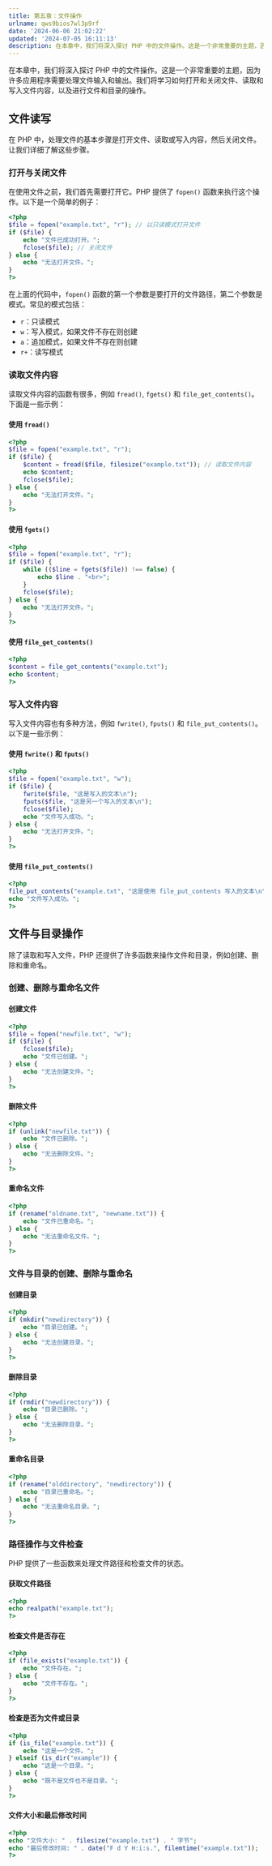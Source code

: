 ```yaml
---
title: 第五章：文件操作
urlname: qws9bios7wl3p9rf
date: '2024-06-06 21:02:22'
updated: '2024-07-05 16:11:13'
description: 在本章中，我们将深入探讨 PHP 中的文件操作。这是一个非常重要的主题，因为许多应用程序需要处理文件输入和输出。我们将学习如何打开和关闭文件、读取和写入文件内容，以及进行文件和目录的操作。文件读写在 PHP 中，处理文件的基本步骤是打开文件、读取或写入内容，然后关闭文件。让我们详细了解这些步骤...
---
```

在本章中，我们将深入探讨 PHP 中的文件操作。这是一个非常重要的主题，因为许多应用程序需要处理文件输入和输出。我们将学习如何打开和关闭文件、读取和写入文件内容，以及进行文件和目录的操作。

## 文件读写

在 PHP 中，处理文件的基本步骤是打开文件、读取或写入内容，然后关闭文件。让我们详细了解这些步骤。

### 打开与关闭文件

在使用文件之前，我们首先需要打开它。PHP 提供了 `fopen()` 函数来执行这个操作。以下是一个简单的例子：

```php
<?php
$file = fopen("example.txt", "r"); // 以只读模式打开文件
if ($file) {
    echo "文件已成功打开。";
    fclose($file); // 关闭文件
} else {
    echo "无法打开文件。";
}
?>
```

在上面的代码中，`fopen()` 函数的第一个参数是要打开的文件路径，第二个参数是模式。常见的模式包括：

- `r`：只读模式
- `w`：写入模式，如果文件不存在则创建
- `a`：追加模式，如果文件不存在则创建
- `r+`：读写模式

### 读取文件内容

读取文件内容的函数有很多，例如 `fread()`, `fgets()` 和 `file_get_contents()`。下面是一些示例：

#### 使用 `fread()`

```php
<?php
$file = fopen("example.txt", "r");
if ($file) {
    $content = fread($file, filesize("example.txt")); // 读取文件内容
    echo $content;
    fclose($file);
} else {
    echo "无法打开文件。";
}
?>
```

#### 使用 `fgets()`

```php
<?php
$file = fopen("example.txt", "r");
if ($file) {
    while (($line = fgets($file)) !== false) {
        echo $line . "<br>";
    }
    fclose($file);
} else {
    echo "无法打开文件。";
}
?>
```

#### 使用 `file_get_contents()`

```php
<?php
$content = file_get_contents("example.txt");
echo $content;
?>
```

### 写入文件内容

写入文件内容也有多种方法，例如 `fwrite()`, `fputs()` 和 `file_put_contents()`。以下是一些示例：

#### 使用 `fwrite()` 和 `fputs()`

```php
<?php
$file = fopen("example.txt", "w");
if ($file) {
    fwrite($file, "这是写入的文本\n");
    fputs($file, "这是另一个写入的文本\n");
    fclose($file);
    echo "文件写入成功。";
} else {
    echo "无法打开文件。";
}
?>
```

#### 使用 `file_put_contents()`

```php
<?php
file_put_contents("example.txt", "这是使用 file_put_contents 写入的文本\n");
echo "文件写入成功。";
?>
```

## 文件与目录操作

除了读取和写入文件，PHP 还提供了许多函数来操作文件和目录，例如创建、删除和重命名。

### 创建、删除与重命名文件

#### 创建文件

```php
<?php
$file = fopen("newfile.txt", "w");
if ($file) {
    fclose($file);
    echo "文件已创建。";
} else {
    echo "无法创建文件。";
}
?>
```

#### 删除文件

```php
<?php
if (unlink("newfile.txt")) {
    echo "文件已删除。";
} else {
    echo "无法删除文件。";
}
?>
```

#### 重命名文件

```php
<?php
if (rename("oldname.txt", "newname.txt")) {
    echo "文件已重命名。";
} else {
    echo "无法重命名文件。";
}
?>
```

### 文件与目录的创建、删除与重命名

#### 创建目录

```php
<?php
if (mkdir("newdirectory")) {
    echo "目录已创建。";
} else {
    echo "无法创建目录。";
}
?>
```

#### 删除目录

```php
<?php
if (rmdir("newdirectory")) {
    echo "目录已删除。";
} else {
    echo "无法删除目录。";
}
?>
```

#### 重命名目录

```php
<?php
if (rename("olddirectory", "newdirectory")) {
    echo "目录已重命名。";
} else {
    echo "无法重命名目录。";
}
?>
```

### 路径操作与文件检查

PHP 提供了一些函数来处理文件路径和检查文件的状态。

#### 获取文件路径

```php
<?php
echo realpath("example.txt");
?>
```

#### 检查文件是否存在

```php
<?php
if (file_exists("example.txt")) {
    echo "文件存在。";
} else {
    echo "文件不存在。";
}
?>
```

#### 检查是否为文件或目录

```php
<?php
if (is_file("example.txt")) {
    echo "这是一个文件。";
} elseif (is_dir("example")) {
    echo "这是一个目录。";
} else {
    echo "既不是文件也不是目录。";
}
?>
```

#### 文件大小和最后修改时间

```php
<?php
echo "文件大小: " . filesize("example.txt") . " 字节";
echo "最后修改时间: " . date("F d Y H:i:s.", filemtime("example.txt"));
?>
```

